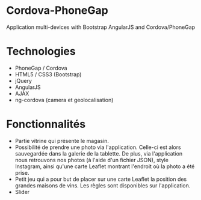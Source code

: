 # Cordova-PhoneGap
Application multi-devices with Bootstrap AngularJS and Cordova/PhoneGap

# Technologies
- PhoneGap / Cordova
- HTML5 / CSS3 (Bootstrap)
- jQuery
- AngularJS
- AJAX
- ng-cordova (camera et geolocalisation)

# Fonctionnalités 
- Partie vitrine qui présente le magasin.
- Possibilité de prendre une photo via l'application. Celle-ci est alors sauvegardée dans la galerie de la tablette. De plus, via l'application nous retrouvons nos photos (à l'aide d'un fichier JSON), style Instagram, ainsi qu'une carte Leaflet montrant l'endroit où la photo a été prise. 
- Petit jeu qui a pour but de placer sur une carte Leaflet la position des grandes maisons de vins. Les règles sont disponibles sur l'application. 
- Slider

